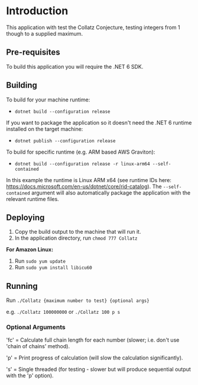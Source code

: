 # Introduction

This application with test the Collatz Conjecture, testing integers from 1 though to a supplied maximum.

## Pre-requisites

To build this application you will require the .NET 6 SDK.

## Building

To build for your machine runtime:

- `dotnet build --configuration release`

If you want to package the application so it doesn't need the .NET 6 runtime installed on the target machine:

- `dotnet publish --configuration release`

To build for specific runtime (e.g. ARM based AWS Graviton):

- `dotnet build --configuration release -r linux-arm64 --self-contained`

In this example the runtime is Linux ARM x64 (see runtime IDs here: https://docs.microsoft.com/en-us/dotnet/core/rid-catalog).
The `--self-contained` argument will also automatically package the application with the relevant runtime files.

## Deploying

1. Copy the build output to the machine that will run it.
2. In the application directory, run `chmod 777 Collatz`

**For Amazon Linux:**

1. Run `sudo yum update`
2. Run `sudo yum install libicu60`

## Running

Run `./Collatz {maximum number to test} {optional args}`

e.g. `./Collatz 100000000` or `./Collatz 100 p s`

### Optional Arguments

'fc' = Calculate full chain length for each number (slower; i.e. don't use 'chain of chains' method).

'p' = Print progress of calculation (will slow the calculation significantly).

's' = Single threaded (for testing - slower but will produce sequential output with the 'p' option).
